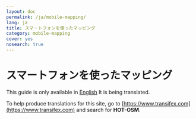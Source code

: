 ```yaml
---
layout: doc
permalink: /ja/mobile-mapping/
lang: ja
title: スマートフォンを使ったマッピング
category: mobile-mapping
cover: yes
nosearch: true
---
```


スマートフォンを使ったマッピング
=============================

This guide is only available in [English](/en/mobile-mapping/) It is being translated.

To help produce translations for this site, go to [https://www.transifex.com](https://www.transifex.com) and search for **HOT-OSM**.

